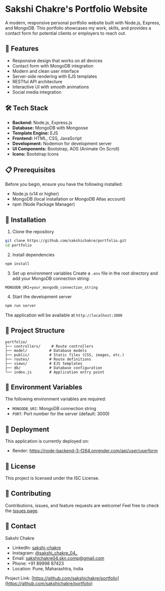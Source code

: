 # Sakshi Chakre's Portfolio Website

A modern, responsive personal portfolio website built with Node.js, Express, and MongoDB. This portfolio showcases my work, skills, and provides a contact form for potential clients or employers to reach out.

## 🚀 Features

- Responsive design that works on all devices
- Contact form with MongoDB integration
- Modern and clean user interface
- Server-side rendering with EJS templates
- RESTful API architecture
- Interactive UI with smooth animations
- Social media integration

## 🛠️ Tech Stack

- **Backend:** Node.js, Express.js
- **Database:** MongoDB with Mongoose
- **Template Engine:** EJS
- **Frontend:** HTML, CSS, JavaScript
- **Development:** Nodemon for development server
- **UI Components:** Bootstrap, AOS (Animate On Scroll)
- **Icons:** Bootstrap Icons

## 📋 Prerequisites

Before you begin, ensure you have the following installed:
- Node.js (v14 or higher)
- MongoDB (local installation or MongoDB Atlas account)
- npm (Node Package Manager)

## 🔧 Installation

1. Clone the repository
```bash
git clone https://github.com/sakshichakre/portfolio.git
cd portfolio
```

2. Install dependencies
```bash
npm install
```

3. Set up environment variables
Create a `.env` file in the root directory and add your MongoDB connection string:
```
MONGODB_URI=your_mongodb_connection_string
```

4. Start the development server
```bash
npm run server
```

The application will be available at `http://localhost:3000`

## 📁 Project Structure

```
portfolio/
├── controllers/     # Route controllers
├── model/          # Database models
├── public/         # Static files (CSS, images, etc.)
├── routes/         # Route definitions
├── views/          # EJS templates
├── db/             # Database configuration
└── index.js        # Application entry point
```

## 🔐 Environment Variables

The following environment variables are required:

- `MONGODB_URI`: MongoDB connection string
- `PORT`: Port number for the server (default: 3000)

## 🚀 Deployment

This application is currently deployed on:
- Render: https://node-backend-3-f264.onrender.com/api/user/userform

## 📝 License

This project is licensed under the ISC License.

## 👥 Contributing

Contributions, issues, and feature requests are welcome! Feel free to check the [issues page](https://github.com/sakshichakre/portfolio/issues).

## 📧 Contact

Sakshi Chakre
- LinkedIn: [sakshi-chakre](https://www.linkedin.com/in/sakshi-chakre)
- Instagram: [@sakshi_chakre_04_](https://www.instagram.com/sakshi_chakre_04_/)
- Email: sakshichakre04.skn.comp@gmail.com
- Phone: +91 89998 87423
- Location: Pune, Maharashtra, India

Project Link: [https://github.com/sakshichakre/portfolio](https://github.com/sakshichakre/portfolio) 